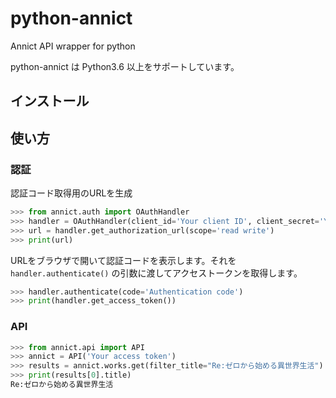# python-annict
Annict API wrapper for python

python-annict は Python3.6 以上をサポートしています。

## インストール

## 使い方

### 認証

認証コード取得用のURLを生成

```python
>>> from annict.auth import OAuthHandler
>>> handler = OAuthHandler(client_id='Your client ID', client_secret='Your client secret')
>>> url = handler.get_authorization_url(scope='read write')
>>> print(url)
```

URLをブラウザで開いて認証コードを表示します。それを `handler.authenticate()` の引数に渡してアクセストークンを取得します。

```python
>>> handler.authenticate(code='Authentication code')
>>> print(handler.get_access_token())
```

### API


```python
>>> from annict.api import API
>>> annict = API('Your access token')
>>> results = annict.works.get(filter_title="Re:ゼロから始める異世界生活")
>>> print(results[0].title)
Re:ゼロから始める異世界生活
```
